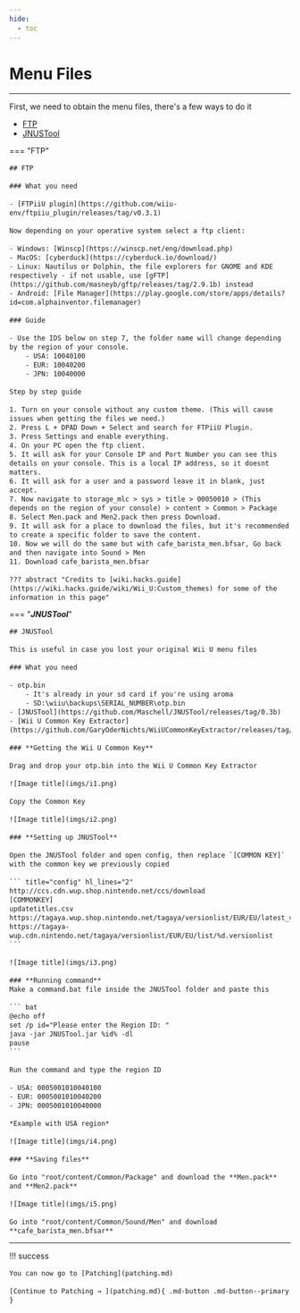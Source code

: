 ```yaml
---
hide:
  - toc
---
```


# Menu Files

--------------

First, we need to obtain the menu files, there's a few ways to do it

- [FTP](#__tabbed_1_1)
- [JNUSTool](#__tabbed_1_2)

=== "FTP"

    ## FTP

    ### What you need

    - [FTPiiU plugin](https://github.com/wiiu-env/ftpiiu_plugin/releases/tag/v0.3.1)

    Now depending on your operative system select a ftp client:

    - Windows: [Winscp](https://winscp.net/eng/download.php)
    - MacOS: [cyberduck](https://cyberduck.io/download/)
    - Linux: Nautilus or Dolphin, the file explorers for GNOME and KDE respectively - if not usable, use [gFTP](https://github.com/masneyb/gftp/releases/tag/2.9.1b) instead
    - Android: [File Manager](https://play.google.com/store/apps/details?id=com.alphainventor.filemanager)

    ### Guide

    - Use the IDS below on step 7, the folder name will change depending by the region of your console.
        - USA: 10040100
        - EUR: 10040200
        - JPN: 10040000

    Step by step guide

    1. Turn on your console without any custom theme. (This will cause issues when getting the files we need.)
    2. Press L + DPAD Down + Select and search for FTPiiU Plugin.
    3. Press Settings and enable everything.
    4. On your PC open the ftp client.
    5. It will ask for your Console IP and Port Number you can see this details on your console. This is a local IP address, so it doesnt matters.
    6. It will ask for a user and a password leave it in blank, just accept.
    7. Now navigate to storage_mlc > sys > title > 00050010 > (This depends on the region of your console) > content > Common > Package
    8. Select Men.pack and Men2.pack then press Download.
    9. It will ask for a place to download the files, but it's recommended to create a specific folder to save the content.
    10. Now we will do the same but with cafe_barista_men.bfsar, Go back and then navigate into Sound > Men
    11. Download cafe_barista_men.bfsar

    ??? abstract "Credits to [wiki.hacks.guide](https://wiki.hacks.guide/wiki/Wii_U:Custom_themes) for some of the information in this page"

    

=== "***JNUSTool***"

    ## JNUSTool

    This is useful in case you lost your original Wii U menu files

    ### What you need

    - otp.bin
        - It's already in your sd card if you're using aroma
        - SD:\wiiu\backups\SERIAL_NUMBER\otp.bin
    - [JNUSTool](https://github.com/Maschell/JNUSTool/releases/tag/0.3b)
    - [Wii U Common Key Extractor](https://github.com/GaryOderNichts/WiiUCommonKeyExtractor/releases/tag/v1)

    ### **Getting the Wii U Common Key**

    Drag and drop your otp.bin into the Wii U Common Key Extractor

    ![Image title](imgs/i1.png)

    Copy the Common Key

    ![Image title](imgs/i2.png)

    ### **Setting up JNUSTool**

    Open the JNUSTool folder and open config, then replace `[COMMON KEY]` with the common key we previously copied

    ``` title="config" hl_lines="2"
    http://ccs.cdn.wup.shop.nintendo.net/ccs/download
    [COMMONKEY]
    updatetitles.csv
    https://tagaya.wup.shop.nintendo.net/tagaya/versionlist/EUR/EU/latest_version
    https://tagaya-wup.cdn.nintendo.net/tagaya/versionlist/EUR/EU/list/%d.versionlist
    ```

    ![Image title](imgs/i3.png)

    ### **Running command**
    Make a command.bat file inside the JNUSTool folder and paste this

    ``` bat
    @echo off
    set /p id="Please enter the Region ID: "
    java -jar JNUSTool.jar %id% -dl
    pause
    ```

    Run the command and type the region ID

    - USA: 0005001010040100
    - EUR: 0005001010040200
    - JPN: 0005001010040000

    *Example with USA region*

    ![Image title](imgs/i4.png)

    ### **Saving files**

    Go into "root/content/Common/Package" and download the **Men.pack** and **Men2.pack**

    ![Image title](imgs/i5.png)

    Go into "root/content/Common/Sound/Men" and download **cafe_barista_men.bfsar**

-----------------

!!! success

    You can now go to [Patching](patching.md)
        
    [Continue to Patching → ](patching.md){ .md-button .md-button--primary }
